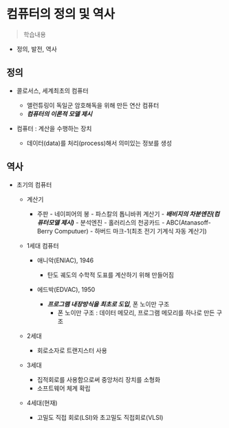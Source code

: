 # 컴퓨터의 정의 및 역사
> 학습내용
- 정의, 발전, 역사

## 정의
- 콜로서스, 세계최초의 컴퓨터
    - 앨런튜링이 독일군 암호해독을 위해 만든 연산 컴퓨터
    - ***컴퓨터의 이론적 모델 제시***

- 컴퓨터 : 계산을 수행하는 장치 
    - 데이터(data)를 처리(process)해서 의미있는 정보를 생성

## 역사
- 초기의 컴퓨터
    - 계산기
        - 주판 - 네이피어의 봉 - 파스칼의 톱니바퀴 계산기 - ***배비지의 차분엔진(컴퓨터모델 제시)*** - 분석엔진 - 홀러리스의 천공카드 - ABC(Atanasoff-Berry Computuer) - 하버드 마크-1(최초 전기 기계식 자동 계산기)
    
    - 1세대 컴퓨터
        - 애니악(ENIAC), 1946
            - 탄도 궤도의 수학적 도표를 계산하기 위해 만들어짐
        
        - 에드박(EDVAC), 1950
            - ***프로그램 내장방식을 최초로 도입***, 폰 노이만 구조
                - 폰 노이만 구조 : 데이터 메모리, 프로그램 메모리를 하나로 만든 구조

    - 2세대 
        - 회로소자로 트랜지스터 사용
    
    - 3세대
        - 집적회로를 사용함으로써 중앙처리 장치를 소형화
        - 소프트웨어 체계 확립

    - 4세대(현재)
        - 고밀도 직접 회로(LSI)와 초고밀도 직접회로(VLSI)
    